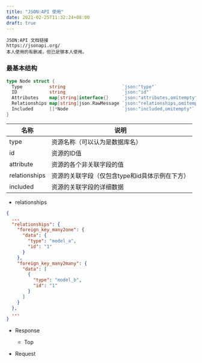 ```yaml
---
title: "JSON:API 使用"
date: 2021-02-25T11:32:24+08:00 
draft: true
---
```


~~~
JSON:API 文档链接
https://jsonapi.org/
本人使用的有删减，但已足够本人使用。
~~~

### 最基本结构

~~~go
type Node struct {
  Type          string                     `json:"type"`
  ID            string                     `json:"id"`
  Attributes    map[string]interface{}     `json:"attributes,omitempty"`
  Relationships map[string]json.RawMessage `json:"relationships,omitempty"` // 断言判断 One Many
  Included      []*Node                    `json:"included,omitempty"`
}
~~~

| 名称           | 说明        |
| -----------   | -----------|
| type          | 资源名称（可以认为是数据库名）|
| id            | 资源的ID值|
| attribute     | 资源的各个非关联字段的值|
| relationships | 资源的关联字段（仅包含type和id具体示例在下方）|
| included      | 资源的关联字段的详细数据|

- relationships

~~~json
{
  ...
  "relationships": {
    "foreign_key_many2one": {
      "data": {
        "type": "model_a",
        "id": "1"
      }
    },
    "foreign_key_many2many": {
      "data": [
        {
          "type": "model_b",
          "id": "1"
        }
      ]
    }
  },
  ...
}
~~~

- Response
    - Top

- Request
